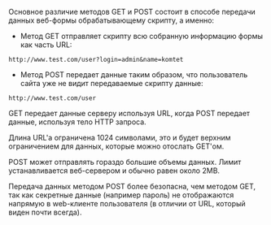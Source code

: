 Основное различие методов GET и POST состоит в способе передачи данных веб-формы обрабатывающему скрипту, а именно:
- Метод GET отправляет скрипту всю собранную информацию формы как часть URL:
```
http://www.test.com/user?login=admin&name=komtet
```
- Метод POST передает данные таким образом, что пользователь сайта уже не видит передаваемые скрипту данные:
```
http://www.test.com/user
```
GET передает данные серверу используя URL, когда POST передает данные, используя тело HTTP запроса.

Длина URL'а ограничена 1024 символами, это и будет верхним ограничением для данных, которые можно отослать GET'ом.

POST может отправлять гораздо большие объемы данных. Лимит устанавливается веб-сервером и обычно равен около 2MB.

Передача данных методом POST более безопасна, чем методом GET, так как секретные данные (например пароль) не отображаются напрямую в web-клиенте пользователя (в отличии от URL, который виден почти всегда).
